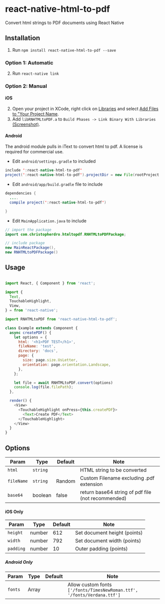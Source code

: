 # react-native-html-to-pdf

Convert html strings to PDF documents using React Native

## Installation

1. Run `npm install react-native-html-to-pdf --save`

### Option 1: Automatic

2. Run `react-native link`

### Option 2: Manual

#### iOS

2. Open your project in XCode, right click on [Libraries](http://url.brentvatne.ca/jQp8) and select [Add Files to "Your Project Name](http://url.brentvatne.ca/1gqUD).
3. Add `libRNHTMLtoPDF.a` to `Build Phases -> Link Binary With Libraries`
   [(Screenshot)](http://url.brentvatne.ca/17Xfe).

#### Android
The android module pulls in iText to convert html to pdf. A license is required for commercial use.

- Edit `android/settings.gradle` to included

```java
include ':react-native-html-to-pdf'
project(':react-native-html-to-pdf').projectDir = new File(rootProject.projectDir,'../node_modules/react-native-html-to-pdf/android')
```

- Edit `android/app/build.gradle` file to include

```java
dependencies {
  ....
  compile project(':react-native-html-to-pdf')

}
```

- Edit `MainApplication.java` to include

```java
// import the package
import com.christopherdro.htmltopdf.RNHTMLtoPDFPackage;

// include package
new MainReactPackage(),
new RNHTMLtoPDFPackage()
```

## Usage
```javascript

import React, { Component } from 'react';

import {
  Text,
  TouchableHighlight,
  View,
} = from 'react-native';

import RNHTMLtoPDF from 'react-native-html-to-pdf';

class Example extends Component {
  async createPDF() {
    let options = {
      html: '<h1>PDF TEST</h1>',
      fileName: 'test',
      directory: 'docs',
      page: {
        size: page.size.UsLetter,
        orientation: page.orientation.Landscape,
      },      
    };

    let file = await RNHTMLtoPDF.convert(options)
    console.log(file.filePath);
  },

  render() {
    <View>
      <TouchableHighlight onPress={this.createPDF}>
        <Text>Create PDF</Text>
      </TouchableHighlight>
    </View>
  }
}
```

## Options

| Param | Type | Default | Note |
|---|---|---|---|
| `html` | `string` |  | HTML string to be converted
| `fileName` | `string` | Random  | Custom Filename excluding .pdf extension
| `base64` | boolean | false  | return base64 string of pdf file (not recommended)


#### iOS Only

| Param | Type | Default | Note |
|---|---|---|---|
| `height` | number | 612  | Set document height (points)
| `width` | number | 792  | Set document width (points)
| `padding` | number | 10  | Outer padding (points)


##### Android Only

| Param | Type | Default | Note |
|---|---|---|---|
| `fonts` | Array | | Allow custom fonts `['/fonts/TimesNewRoman.ttf', '/fonts/Verdana.ttf']`
